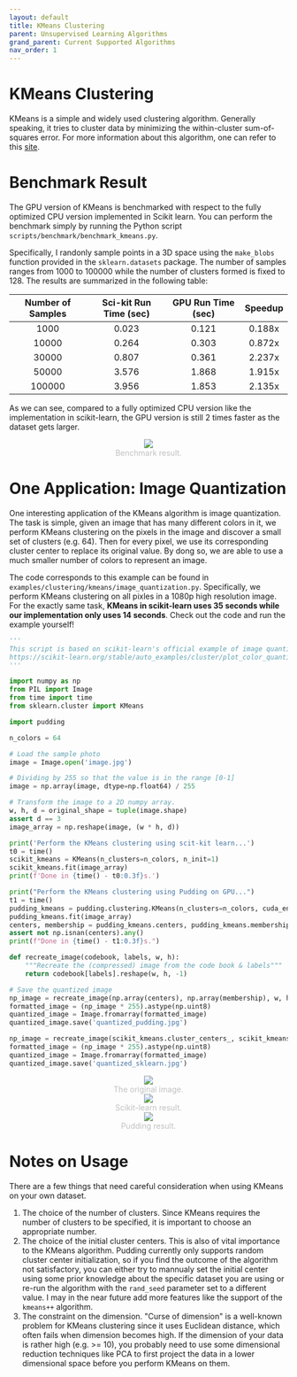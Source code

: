 ```yaml
---
layout: default
title: KMeans Clustering
parent: Unsupervised Learning Algorithms
grand_parent: Current Supported Algorithms
nav_order: 1
---
```

# KMeans Clustering

KMeans is a simple and widely used clustering algorithm. Generally speaking, it tries to cluster data by minimizing the within-cluster sum-of-squares error. For more information about this algorithm, one can refer to this [site](https://scikit-learn.org/stable/modules/clustering.html#k-means).

# Benchmark Result

The GPU version of KMeans is benchmarked with respect to the fully optimized CPU version implemented in Scikit learn. You can perform the benchmark simply by running the Python script ```scripts/benchmark/benchmark_kmeans.py```.

Specifically, I randonly sample points in a 3D space using the ```make_blobs``` function provided in the ```sklearn.datasets``` package. The number of samples ranges from 1000 to 100000 while the number of clusters formed is fixed to 128. The results are summarized in the following table:

|Number of Samples|Sci-kit Run Time (sec)|GPU Run Time (sec)|Speedup|
|:-:|:-:|:-:|:-:|
|1000|0.023|0.121|0.188x|
|10000|0.264|0.303|0.872x|
|30000|0.807|0.361|2.237x|
|50000|3.576|1.868|1.915x|
|100000|3.956|1.853|2.135x|

As we can see, compared to a fully optimized CPU version like the implementation in scikit-learn, the GPU version is still 2 times faster as the dataset gets larger.

<div align=center>
<img src="../../../assets/kmeans_benchmark_res.jpg">
<center style="font-size:14px;color:#C0C0C0;">Benchmark result.</center> 
</div>

# One Application: Image Quantization

One interesting application of the KMeans algorithm is image quantization. The task is simple, given an image that has many different colors in it, we perform KMeans clustering on the pixels in the image and discover a small set of clusters (e.g. 64). Then for every pixel, we use its corresponding cluster center to replace its original value. By dong so, we are able to use a much smaller number of colors to represent an image.

The code corresponds to this example can be found in ```examples/clustering/kmeans/image_quantization.py```. Specifically, we perform KMeans clustering on all pixles in a 1080p high resolution image. For the exactly same task, **KMeans in scikit-learn uses 35 seconds while our implementation only uses 14 seconds**. Check out the code and run the example yourself!

```python
'''
This script is based on scikit-learn's official example of image quantization.
https://scikit-learn.org/stable/auto_examples/cluster/plot_color_quantization.html#sphx-glr-auto-examples-cluster-plot-color-quantization-py
'''

import numpy as np
from PIL import Image
from time import time
from sklearn.cluster import KMeans

import pudding

n_colors = 64

# Load the sample photo
image = Image.open('image.jpg')

# Dividing by 255 so that the value is in the range [0-1]
image = np.array(image, dtype=np.float64) / 255

# Transform the image to a 2D numpy array.
w, h, d = original_shape = tuple(image.shape)
assert d == 3
image_array = np.reshape(image, (w * h, d))

print('Perform the KMeans clustering using scit-kit learn...')
t0 = time()
scikit_kmeans = KMeans(n_clusters=n_colors, n_init=1)
scikit_kmeans.fit(image_array)
print(f'Done in {time() - t0:0.3f}s.')

print("Perform the KMeans clustering using Pudding on GPU...")
t1 = time()
pudding_kmeans = pudding.clustering.KMeans(n_clusters=n_colors, cuda_enabled=True)
pudding_kmeans.fit(image_array)
centers, membership = pudding_kmeans.centers, pudding_kmeans.membership
assert not np.isnan(centers).any()
print(f"Done in {time() - t1:0.3f}s.")

def recreate_image(codebook, labels, w, h):
    """Recreate the (compressed) image from the code book & labels"""
    return codebook[labels].reshape(w, h, -1)

# Save the quantized image
np_image = recreate_image(np.array(centers), np.array(membership), w, h)
formatted_image = (np_image * 255).astype(np.uint8)
quantized_image = Image.fromarray(formatted_image)
quantized_image.save('quantized_pudding.jpg')

np_image = recreate_image(scikit_kmeans.cluster_centers_, scikit_kmeans.labels_, w, h)
formatted_image = (np_image * 255).astype(np.uint8)
quantized_image = Image.fromarray(formatted_image)
quantized_image.save('quantized_sklearn.jpg')
```

<div align=center>
<img src="../../../assets/image.jpg">
<center style="font-size:14px;color:#C0C0C0;">The original image.</center> 
</div>

<div align=center>
<img src="../../../assets/quantized_sklearn.jpg">
<center style="font-size:14px;color:#C0C0C0;">Scikit-learn result.</center>
</div> 

<div align=center>
<img src="../../../assets/quantized_pudding.jpg">
<center style="font-size:14px;color:#C0C0C0;">Pudding result.</center>
</div> 


# Notes on Usage

There are a few things that need careful consideration when using KMeans on your own dataset.

1. The choice of the number of clusters. Since KMeans requires the number of clusters to be specified, it is important to choose an appropriate number.
2. The choice of the initial cluster centers. This is also of vital importance to the KMeans algorithm. Pudding currently only supports random cluster center initialization, so if you find the outcome of the algorithm not satisfactory, you can either try to mannualy set the initial center using some prior knowledge about the specific dataset you are using or re-run the algorithm with the ```rand_seed``` parameter set to a different value. I may in the near future add more features like the support of the ```kmeans++``` algorithm.
3. The constraint on the dimension. "Curse of dimension" is a well-known problem for KMeans clustering since it uses Euclidean distance, which often fails when dimension becomes high. If the dimension of your data is rather high (e.g. >= 10), you probably need to use some dimensional reduction techniques like PCA to first project the data in a lower dimensional space before you perform KMeans on them.
